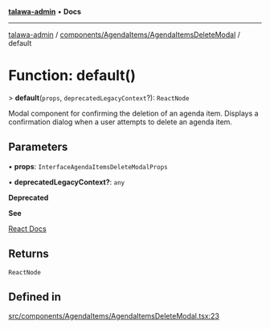 [**talawa-admin**](../../../../README.md) • **Docs**

***

[talawa-admin](../../../../modules.md) / [components/AgendaItems/AgendaItemsDeleteModal](../README.md) / default

# Function: default()

\> **default**(`props`, `deprecatedLegacyContext`?): `ReactNode`

Modal component for confirming the deletion of an agenda item.
Displays a confirmation dialog when a user attempts to delete an agenda item.

## Parameters

• **props**: `InterfaceAgendaItemsDeleteModalProps`

• **deprecatedLegacyContext?**: `any`

**Deprecated**

**See**

[React Docs](https://legacy.reactjs.org/docs/legacy-context.html#referencing-context-in-lifecycle-methods)

## Returns

`ReactNode`

## Defined in

[src/components/AgendaItems/AgendaItemsDeleteModal.tsx:23](https://github.com/PalisadoesFoundation/talawa-admin/blob/4bef0939e3fab4672bfd3599312195b8557e01a3/src/components/AgendaItems/AgendaItemsDeleteModal.tsx#L23)
